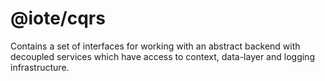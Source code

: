 # @iote/cqrs

Contains a set of interfaces for working with an abstract backend with decoupled services which have access to context, data-layer and logging infrastructure.
